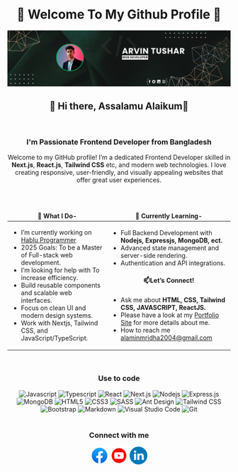 <h1 align="center" >💫 Welcome To My Github Profile 💫</h1>

![al-amin-2004](https://github.com/al-amin-2004/al-amin-2004/blob/main/github-banner.png)


<h2 align="center">👋 Hi there,  Assalamu Alaikum👋</h2>

</br>
<h3 align="center"> I'm Passionate Frontend Developer from Bangladesh</h3>

<p align="center">Welcome to my GitHub profile! I’m a dedicated Frontend Developer skilled in <b>Next.js</b>, <b>React.js</b>, <b>Tailwind CSS</b> etc, and modern web technologies. I love creating responsive, user-friendly, and visually appealing websites that offer great user experiences. </p>



</br></br>

<table>
 <thead align="center">
    <tr>
      <td><b>💼 What I Do-</b></td>
      <td><b>🌱 Currently Learning-</b></td>
    </tr>
  </thead>
  <tbody>
    <tr>
      <td rowspan="4">
        <ul>
          <li>I’m currently working on <a href="https://www.hablu-programmer.com">Hablu Programmer</a></li>
          <li>2025 Goals: To be a Master of Full-stack web development.</li>
          <li>I’m looking for help with To increase efficiency.</li>
          <li>Build reusable components and scalable web interfaces.</li>
          <li>Focus on clean UI and modern design systems.</li>
          <li>Work with Nextjs, Tailwind CSS, and JavaScript/TypeScript.</li>
        </ul>
      </td>
    </tr>
    <tr>
      <td>
        <ul>
          <li>Full Backend Development with <b>Nodejs, Expressjs, MongoDB, ect.</b></li>
          <li>Advanced state management and server-side rendering.</li>
          <li>Authentication and API integrations.</li>
        </ul>
      </td>
    </tr>
    <tr>
      <td align="center" ><b>📫Let’s Connect!</b></td>
    </tr>
    <tr>
      <td>
        <ul>
          <li>Ask me about <b>HTML, CSS, Tailwind CSS, JAVASCRIPT, ReactJS.</b></li>
          <li>Please have a look at my <a href="https://arvin-tushar.vercel.app">Portfolio Site</a> for more details about me.</li>
          <li>How to reach me <a href="mailto:alaminmridha2004@gmail.com">alaminmridha2004@gmail.com</a></li>
        </ul>
      </td>
    </tr>
  </tbody>
</table>



<!-- <div align="center">
 <img src="https://capsule-render.vercel.app/api?type=blur&height=300&color=gradient&text=Use%20to%20Code&fontSize=40&stroke=b678c4&fontColor=0:8871e5,100:b678c4" height="300" width="1000"/>
</div> -->

</br>
<h3 align="center">Use to code</h3>

<div align="center">
<img src="https://img.shields.io/badge/Javascript-F0DB4F?style=for-the-badge&labelColor=black&logo=javascript&logoColor=F0DB4F" alt="Javascript" />
<img src="https://img.shields.io/badge/Typescript-007acc?style=for-the-badge&labelColor=black&logo=typescript&logoColor=007acc" alt="Typescript" />
<img src="https://img.shields.io/badge/-React-61DBFB?style=for-the-badge&labelColor=black&logo=react&logoColor=61DBFB" alt="React" />
<img src="https://img.shields.io/badge/next.js-000000?style=for-the-badge&logo=nextdotjs&logoColor=white" alt="Next.js" />
<img src="https://img.shields.io/badge/Nodejs-3C873A?style=for-the-badge&labelColor=black&logo=node.js&logoColor=3C873A" alt="Nodejs" />
<img src="https://img.shields.io/badge/Express.js-000000?style=for-the-badge&logo=express&logoColor=white" alt="Express.js" />
<img src="https://img.shields.io/badge/MongoDB-4EA94B?style=for-the-badge&labelColor=black&logo=mongodb&logoColor=white" alt="MongoDB" />
<img src="https://img.shields.io/badge/HTML5-E34F26?style=for-the-badge&labelColor=black&logo=html5&logoColor=F05032" alt="HTML5" />
<img src="https://img.shields.io/badge/CSS3-1572B6?style=for-the-badge&labelColor=black&logo=css&logoColor=1572B6" alt="CSS3" />
<img src="https://img.shields.io/badge/Sass-CC6699?style=for-the-badge&labelColor=black&logo=sass&logoColor=CC6699" alt="SASS" />
<img src="https://img.shields.io/badge/AntDesign-0170FE?style=for-the-badge&labelColor=black&logo=antdesign&logoColor=white" alt="Ant Design" />
<img src="https://img.shields.io/badge/Tailwind_CSS-092749?style=for-the-badge&logo=tailwindcss&logoColor=06B6D4&labelColor=000000" alt="Tailwind CSS" />
<img src="https://img.shields.io/badge/Bootstrap-563D7C?style=for-the-badge&labelColor=black&logo=bootstrap&logoColor=white" alt="Bootstrap" />
<img src="https://img.shields.io/badge/Markdown-000000?style=for-the-badge&logo=markdown&logoColor=white" alt="Markdown" />
<img src="https://img.shields.io/badge/Visual_Studio-0078d7?style=for-the-badge&logo=visual%20studio&logoColor=white" alt="Visual Studio Code" />
<img src="https://img.shields.io/badge/Git-F05032?style=for-the-badge&labelColor=black&logo=github&logoColor=F05032" alt="Git" />
</div>


</br>
<h3 align="center">Connect with me</h3>

<div  align="center">
 <a href="https://www.facebook.com/arvin.tushar.2024" target="blank"><img src="https://github.com/al-amin-2004/al-amin-2004/blob/main/assets/facebook.svg" height="40" width="40"/></a>
 <a href="https://www.youtube.com/" target="blank"><img src="https://github.com/al-amin-2004/al-amin-2004/blob/main/assets/youtube.svg" height="40" width="40"/></a>
 <a href="www.linkedin.com/in/al-amin2004" target="blank"><img src="https://github.com/al-amin-2004/al-amin-2004/blob/main/assets/linkedin.svg" height="40" width="40"/></a>
</div>

<!-- ![GitHub stats](https://github-readme-stats.vercel.app/api?username=al-amin-2004&show_icons=true&theme=tokyonight) -->



<!-- <div align="center">
 <img src="https://capsule-render.vercel.app/api?type=waving&color=timeGradient&height=100&section=footer" height="300" width="1000"/>
</div> -->

